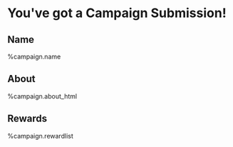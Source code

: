 # You've got a Campaign Submission!
Name
---
%campaign.name

About
---
%campaign.about_html

Rewards
---
%campaign.rewardlist
